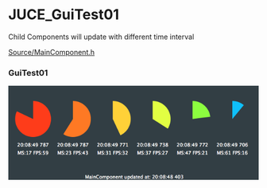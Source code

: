 # JUCE_GuiTest01



Child Components will update with different time interval


[Source/MainComponent.h](Source/MainComponent.h)

### GuiTest01
![screen](guitest01_screen_v1.png?raw=true "GuiTest01 Screen")
